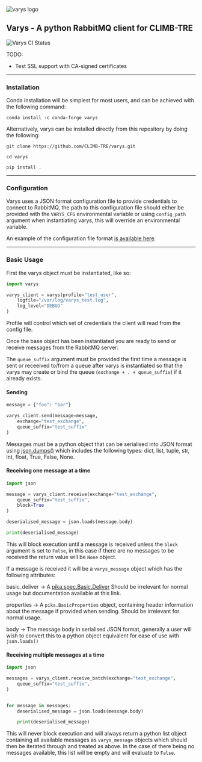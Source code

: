 ![varys logo](varys_logo_scaled.png)

## Varys - A python RabbitMQ client for CLIMB-TRE

![Varys CI Status](https://github.com/CLIMB-TRE/varys/actions/workflows/pytest.yml/badge.svg)

TODO:
* Test SSL support with CA-signed certificates

---
### Installation

Conda installation will be simplest for most users, and can be achieved with the following command:
```
conda install -c conda-forge varys
```

Alternatively, varys can be installed directly from this repository by doing the following:

```
git clone https://github.com/CLIMB-TRE/varys.git

cd varys

pip install .
```

---

### Configuration

Varys uses a JSON format configuration file to provide credentials to connect to RabbitMQ, the path to this configuration file should either be provided with the `VARYS_CFG` environmental variable or using `config_path` argument when instantiating varys, this will override an environmental variable.

An example of the configuration file format [is available here](example_config.json).

---

### Basic Usage

First the varys object must be instantiated, like so:

```python
import varys

varys_client = varys(profile="test_user",
    logfile="/var/log/varys_test.log",
    log_level="DEBUG"
)
```

Profile will control which set of credentials the client will read from the config file.

Once the base object has been instantiated you are ready to send or receive messages from the RabbitMQ server:

The `queue_suffix` argument must be provided the first time a message is sent or receeived to/from a queue after varys is instantiated so that the varys may create or bind the queue (`exchange + . + queue_suffix`) if it already exists.

#### Sending
```python
message = {"foo": "bar"}

varys_client.send(message=message,
    exchange="test_exchange",
    queue_suffix="test_suffix"
)
```

Messages must be a python object that can be serialised into JSON format using [json.dumps()](https://docs.python.org/3/library/json.html#json.dumps) which includes the following types: dict, list, tuple, str, int, float, True, False, None.

#### Receiving one message at a time
```python
import json

message = varys_client.receive(exchange="test_exchange",
    queue_suffix="test_suffix",
    block=True
)

deserialised_message = json.loads(message.body)

print(deserialised_message)
```
This will block execution until a message is received unless the `block` argument is set to `False`, in this case if there are no messages to be received the return value will be `None` object.

If a message is received it will be a `varys_message` object which has the following attributes:

basic_deliver -> A [pika.spec.Basic.Deliver](https://pika.readthedocs.io/en/stable/modules/spec.html#pika.spec.Basic.Deliver)
    Should be irrelevant for normal usage but documentation available at this link.

properties -> A `pika.BasicProperties` object, containing header information about the message if provided when sending. Should be irrelevant for normal usage.

body -> The message body in serialised JSON format, generally a user will wish to convert this to a python object equivalent for ease of use with `json.loads()`

#### Receiving multiple messages at a time
```python
import json

messages = varys_client.receive_batch(exchange="test_exchange",
    queue_suffix="test_suffix",
)


for message in messages:
    deserialised_message = json.loads(message.body)

    print(deserialised_message)
```

This will never block execution and will always return a python list object containing all available messages as `varys_message` objects which should then be iterated through and treated as above. In the case of there being no messages available, this list will be empty and will evaluate to `False`.
